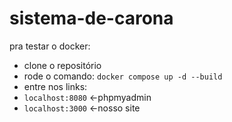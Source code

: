 # sistema-de-carona

pra testar o docker:
- clone o repositório
- rode o comando:
``docker compose up -d --build``
- entre nos links:
- ``localhost:8080`` <-phpmyadmin
- ``localhost:3000`` <-nosso site
